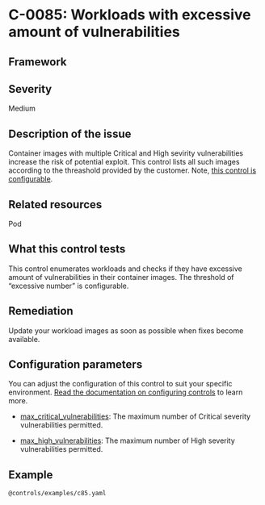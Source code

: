 # C-0085: Workloads with excessive amount of vulnerabilities

## Framework

 
## Severity
Medium

## Description of the issue
Container images with multiple Critical and High sevirity vulnerabilities increase the risk of potential exploit. This control lists all such images according to the threashold provided by the customer. Note, [this control is configurable](#configuration-parameters).
 
## Related resources
Pod
 
## What this control tests 
This control enumerates workloads and checks if they have excessive amount of vulnerabilities in their container images. The threshold of “excessive number” is configurable.
 
## Remediation
Update your workload images as soon as possible when fixes become available.
 
## Configuration parameters 
 You can adjust the configuration of this control to suit your specific environment. [Read the documentation on configuring controls](../frameworks-and-controls/configuring-controls.md) to learn more.
 
* [max_critical_vulnerabilities](../frameworks-and-controls/configuring-controls.md#max_critical_vulnerabilities):
The maximum number of Critical severity vulnerabilities permitted.
 
* [max_high_vulnerabilities](../frameworks-and-controls/configuring-controls.md#max_high_vulnerabilities):
The maximum number of High severity vulnerabilities permitted.
 
## Example
```
@controls/examples/c85.yaml
```
